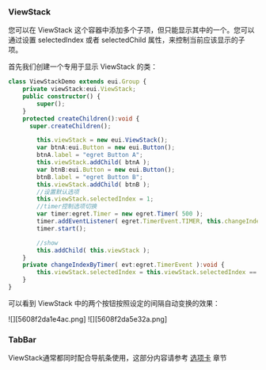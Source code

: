 ### ViewStack

您可以在 ViewStack 这个容器中添加多个子项，但只能显示其中的一个。您可以通过设置 selectedIndex 或者 selectedChild 属性，来控制当前应该显示的子项。

首先我们创建一个专用于显示 ViewStack 的类：

``` TypeScript
class ViewStackDemo extends eui.Group {
    private viewStack:eui.ViewStack;
    public constructor() {
        super();
    }
    protected createChildren():void {
      super.createChildren();

        this.viewStack = new eui.ViewStack();
        var btnA:eui.Button = new eui.Button();
        btnA.label = "egret Button A";
        this.viewStack.addChild( btnA );
        var btnB:eui.Button = new eui.Button();
        btnB.label = "egret Button B";
        this.viewStack.addChild( btnB );
        //设置默认选项
        this.viewStack.selectedIndex = 1;
        //timer控制选项切换
        var timer:egret.Timer = new egret.Timer( 500 );
        timer.addEventListener( egret.TimerEvent.TIMER, this.changeIndexByTimer, this );
        timer.start();

        //show
        this.addChild( this.viewStack );
    }
    private changeIndexByTimer( evt:egret.TimerEvent ):void {
        this.viewStack.selectedIndex = this.viewStack.selectedIndex == 0 ? 1 : 0 ;
    }
}

```

可以看到 ViewStack 中的两个按钮按照设定的间隔自动变换的效果： 

![][5608f2da1e4ac.png]  ![][5608f2da5e32a.png]


### TabBar
ViewStack通常都同时配合导航条使用，这部分内容请参考 [选项卡](../../../../extension/EUI/dataCollection/tabBar/README.md) 章节